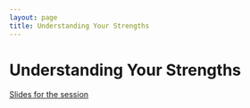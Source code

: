 ```yaml
---
layout: page
title: Understanding Your Strengths
---
```


# Understanding Your Strengths

[Slides for the session](https://docs.google.com/presentation/d/1CVL1njD3yQUApUKrEyv4TuyssZmPv0Kh4j1f85AS6WM/edit?usp=sharing)
